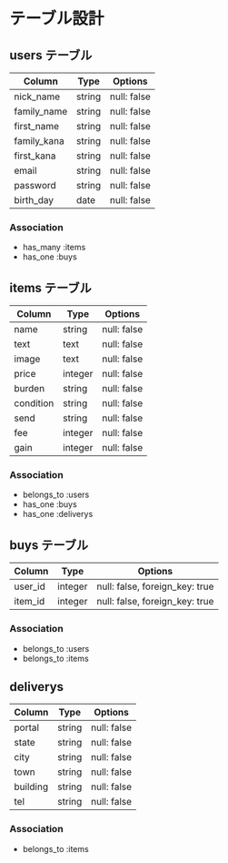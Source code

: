 # テーブル設計

## users テーブル

| Column      | Type   | Options     |
|-------------|--------|-------------|
| nick_name   | string | null: false |
| family_name | string | null: false |
| first_name  | string | null: false |
| family_kana | string | null: false |
| first_kana  | string | null: false |
| email       | string | null: false |
| password    | string | null: false |
| birth_day   | date   | null: false |

### Association
- has_many :items
- has_one :buys


## items テーブル
| Column         | Type    | Options                        |
|----------------|---------|--------------------------------|
| name           | string  | null: false                    |
| text           | text    | null: false                    |
| image          | text    | null: false                    |
| price          | integer | null: false                    |
| burden         | string  | null: false                    |
| condition      | string  | null: false                    |
| send           | string  | null: false                    |
| fee            | integer | null: false                    |
| gain           | integer | null: false                    |

### Association
- belongs_to :users
- has_one    :buys
- has_one    :deliverys


## buys テーブル
| Column    | Type    | Options                        |
|-----------|---------|--------------------------------|
| user_id   | integer | null: false, foreign_key: true |
| item_id   | integer | null: false, foreign_key: true |

### Association
- belongs_to :users
- belongs_to :items


## deliverys
| Column    | Type    | Options                        |
|-----------|---------|--------------------------------|
| portal    | string  | null: false                    |
| state     | string  | null: false                    |
| city      | string  | null: false                    |
| town      | string  | null: false                    |
| building  | string  | null: false                    |
| tel       | string  | null: false                    |

### Association
- belongs_to :items
